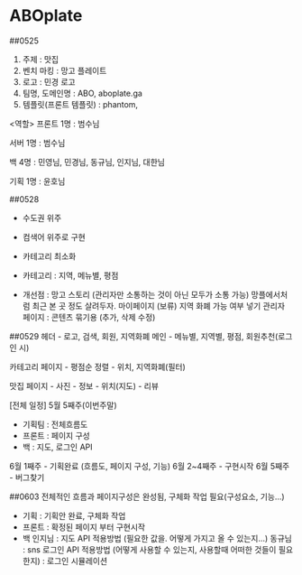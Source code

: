 # ABOplate

##0525
1. 주제 : 맛집
2. 벤치 마킹 : 망고 플레이트
3. 로고 : 민경 로고
4. 팀명, 도메인명 : ABO, aboplate.ga
5. 템플릿(프론트 템플릿) : phantom,

<역할>
프론트 1명 : 범수님

서버 1명 : 범수님

백 4명 : 민영님, 민경님, 동규님, 인지님, 대한님

기획 1명 : 윤호님

##0528
- 수도권 위주
- 컴색어 위주로 구현
- 카테고리 최소화
- 카테고리 : 지역, 메뉴별, 평점
 
- 개선점 : 망고 스토리 (관리자만 소통하는 것이 아닌 모두가 소통 가능)
           망플에서처럼 최근 본 곳 정도 살려두자.
           마이페이지 (보류)
           지역 화폐 가능 여부 넣기
           관리자 페이지 : 콘텐츠 묶기용 (추가, 삭제 수정)
      
##0529
헤더 - 로고, 검색, 회원, 지역화폐
메인 - 메뉴별, 지역별, 평점, 회원추천(로그인 시) 

카테고리 페이지    - 평점순 정렬
      - 위치, 지역화폐(필터)

맛집 페이지  - 사진
             - 정보
             - 위치(지도)
             - 리뷰
     
[전체 일정]
5월 5째주(이번주말)
- 기획팀 : 전체흐름도
- 프론트 : 페이지 구성
- 백 : 지도, 로그인 API

6월 1째주 - 기획완료 (흐름도, 페이지 구성, 기능)
6월 2~4째주 - 구현시작
6월 5째주 - 버그찾기

##0603
전체적인 흐름과 페이지구성은 완성됨, 구체화 작업 필요(구성요소, 기능...)

- 기획 : 기획안 완료, 구체화 작업
- 프론트 : 확정된 페이지 부터 구현시작
- 백
인지님 : 지도 API 적용방법 (필요한 값을. 어떻게 가지고 올 수 있는지...)
동규님 : sns 로그인 API 적용방법 (어떻게 사용할 수 있는지, 사용할때 어떠한 것들이 필요한지)
         : 로그인 시뮬레이션
